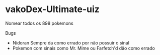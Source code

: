 # vakoDex-Ultimate-uiz
Nomear todos os 898 pokemons

Bugs

- Nidoran Sempre da como errado por não possuir o sinal
- Pokemon com sinais como Mr. Mime ou Farfetch'd dão como errado
